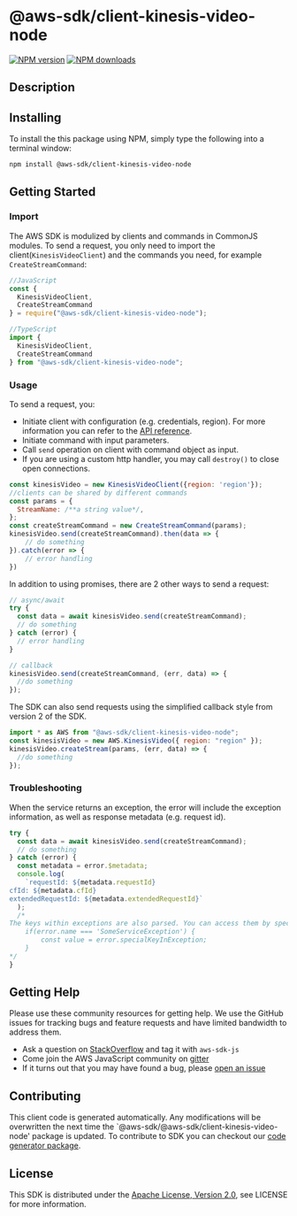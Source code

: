 # @aws-sdk/client-kinesis-video-node

[![NPM version](https://img.shields.io/npm/v/@aws-sdk/client-kinesis-video-node/preview.svg)](https://www.npmjs.com/package/@aws-sdk/client-kinesis-video-node)
[![NPM downloads](https://img.shields.io/npm/dm/@aws-sdk/client-kinesis-video-node.svg)](https://www.npmjs.com/package/@aws-sdk/client-kinesis-video-node)

## Description

<p/>

## Installing

To install the this package using NPM, simply type the following into a terminal window:

```
npm install @aws-sdk/client-kinesis-video-node
```

## Getting Started

### Import

The AWS SDK is modulized by clients and commands in CommonJS modules. To send a request, you only need to import the client(`KinesisVideoClient`) and the commands you need, for example `CreateStreamCommand`:

```javascript
//JavaScript
const {
  KinesisVideoClient,
  CreateStreamCommand
} = require("@aws-sdk/client-kinesis-video-node");
```

```javascript
//TypeScript
import {
  KinesisVideoClient,
  CreateStreamCommand
} from "@aws-sdk/client-kinesis-video-node";
```

### Usage

To send a request, you:

- Initiate client with configuration (e.g. credentials, region). For more information you can refer to the [API reference][].
- Initiate command with input parameters.
- Call `send` operation on client with command object as input.
- If you are using a custom http handler, you may call `destroy()` to close open connections.

```javascript
const kinesisVideo = new KinesisVideoClient({region: 'region'});
//clients can be shared by different commands
const params = {
  StreamName: /**a string value*/,
};
const createStreamCommand = new CreateStreamCommand(params);
kinesisVideo.send(createStreamCommand).then(data => {
    // do something
}).catch(error => {
    // error handling
})
```

In addition to using promises, there are 2 other ways to send a request:

```javascript
// async/await
try {
  const data = await kinesisVideo.send(createStreamCommand);
  // do something
} catch (error) {
  // error handling
}
```

```javascript
// callback
kinesisVideo.send(createStreamCommand, (err, data) => {
  //do something
});
```

The SDK can also send requests using the simplified callback style from version 2 of the SDK.

```javascript
import * as AWS from "@aws-sdk/client-kinesis-video-node";
const kinesisVideo = new AWS.KinesisVideo({ region: "region" });
kinesisVideo.createStream(params, (err, data) => {
  //do something
});
```

### Troubleshooting

When the service returns an exception, the error will include the exception information, as well as response metadata (e.g. request id).

```javascript
try {
  const data = await kinesisVideo.send(createStreamCommand);
  // do something
} catch (error) {
  const metadata = error.$metadata;
  console.log(
    `requestId: ${metadata.requestId}
cfId: ${metadata.cfId}
extendedRequestId: ${metadata.extendedRequestId}`
  );
  /*
The keys within exceptions are also parsed. You can access them by specifying exception names:
    if(error.name === 'SomeServiceException') {
        const value = error.specialKeyInException;
    }
*/
}
```

## Getting Help

Please use these community resources for getting help. We use the GitHub issues for tracking bugs and feature requests and have limited bandwidth to address them.

- Ask a question on [StackOverflow](https://stackoverflow.com/questions/tagged/aws-sdk-js) and tag it with `aws-sdk-js`
- Come join the AWS JavaScript community on [gitter](https://gitter.im/aws/aws-sdk-js-v3)
- If it turns out that you may have found a bug, please [open an issue](https://github.com/aws/aws-sdk-js-v3/issues)

## Contributing

This client code is generated automatically. Any modifications will be overwritten the next time the `@aws-sdk/@aws-sdk/client-kinesis-video-node' package is updated. To contribute to SDK you can checkout our [code generator package][].

## License

This SDK is distributed under the
[Apache License, Version 2.0](http://www.apache.org/licenses/LICENSE-2.0),
see LICENSE for more information.

[code generator package]: https://github.com/aws/aws-sdk-js-v3/tree/master/packages/service-types-generator
[api reference]: https://docs.aws.amazon.com/AWSJavaScriptSDK/latest/
